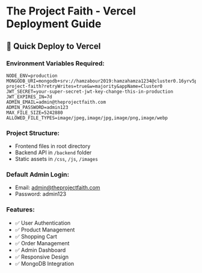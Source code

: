 # The Project Faith - Vercel Deployment Guide

## 🚀 Quick Deploy to Vercel

### Environment Variables Required:
```
NODE_ENV=production
MONGODB_URI=mongodb+srv://hamzabour2019:hamzahamza1234@cluster0.16yrv5p.mongodb.net/the-project-faith?retryWrites=true&w=majority&appName=Cluster0
JWT_SECRET=your-super-secret-jwt-key-change-this-in-production
JWT_EXPIRES_IN=7d
ADMIN_EMAIL=admin@theprojectfaith.com
ADMIN_PASSWORD=admin123
MAX_FILE_SIZE=5242880
ALLOWED_FILE_TYPES=image/jpeg,image/jpg,image/png,image/webp
```

### Project Structure:
- Frontend files in root directory
- Backend API in `/backend` folder
- Static assets in `/css`, `/js`, `/images`

### Default Admin Login:
- Email: admin@theprojectfaith.com
- Password: admin123

### Features:
- ✅ User Authentication
- ✅ Product Management
- ✅ Shopping Cart
- ✅ Order Management
- ✅ Admin Dashboard
- ✅ Responsive Design
- ✅ MongoDB Integration
